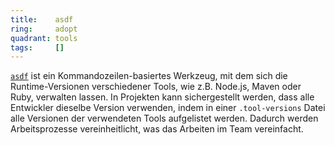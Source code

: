 ```yaml
---
title:    asdf  
ring:     adopt  
quadrant: tools
tags:     []
---
```


[`asdf`][asdf] ist ein Kommandozeilen-basiertes Werkzeug, mit dem sich die Runtime-Versionen verschiedener Tools, wie
z.B. Node.js, Maven oder Ruby, verwalten lassen. In Projekten kann sichergestellt werden, dass alle Entwickler dieselbe
Version verwenden, indem in einer `.tool-versions` Datei alle Versionen der verwendeten Tools aufgelistet werden.
Dadurch werden Arbeitsprozesse vereinheitlicht, was das Arbeiten im Team vereinfacht.

[asdf]: https://asdf-vm.com/
